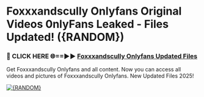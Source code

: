 # Foxxxandscully Onlyfans Original Videos 0nlyFans Leaked - Files Updated! ({RANDOM})

<h3>🔴 CLICK HERE 🌐==►► <a href="https://betterlinks.top/A2PfLJ" rel="nofollow">Foxxxandscully Onlyfans Updated Files</a></h3>

Get Foxxxandscully Onlyfans and all content. Now you can access all videos and pictures of Foxxxandscully Onlyfans. New Updated Files 2025!

[![{RANDOM}](https://i.imgur.com/ppqm5kG.gif)](https://betterlinks.top/A2PfLJ)